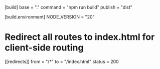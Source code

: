 [build]
  base = "."
  command = "npm run build"
  publish = "dist"

[build.environment]
  NODE_VERSION = "20"

# Redirect all routes to index.html for client-side routing
[[redirects]]
  from = "/*"
  to = "/index.html"
  status = 200
